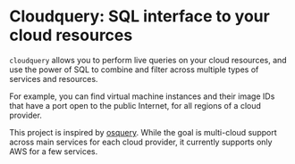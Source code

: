 # Cloudquery: SQL interface to your cloud resources

`cloudquery` allows you to perform live queries on your cloud resources, and use the power of SQL to combine and filter across multiple types of services and resources.

For example, you can find virtual machine instances and their image IDs that have a port open to the public Internet, for all regions of a cloud provider.

This project is inspired by [osquery](https://osquery.io/). While the goal is multi-cloud support across main services for each cloud provider, it currently supports only AWS for a few services.
